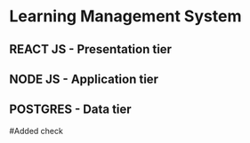 # Learning Management System

## REACT JS - Presentation tier
## NODE JS - Application tier
## POSTGRES - Data tier
#Added check
